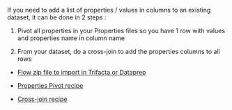 
If you need to add a list of properties / values in columns to an existing dataset, it can be done in 2 steps :

1. Pivot all properties in your Properties files so you have 1 row with values and properties name in column name

2. From your dataset, do a cross-join to add the properties columns to all rows



- [Flow zip file to import in Trifacta or Dataprep](https://github.com/victorcouste/trifacta-flows-examples/raw/main/Add%20a%20list%20of%20properties-values%20as%20columns%20in%20a%20dataset/flow_Add%20a%20list%20of%20propertiesvalues%20as%20columns%20in%20a%20dataset.zip)

- [Properties Pivot recipe](https://github.com/victorcouste/trifacta-flows-examples/blob/main/Add%20a%20list%20of%20properties-values%20as%20columns%20in%20a%20dataset/Pivot%20properties.wrangle)

- [Cross-join recipe](https://github.com/victorcouste/trifacta-flows-examples/blob/main/Add%20a%20list%20of%20properties-values%20as%20columns%20in%20a%20dataset/Add%20properties%20in%20columns.wrangle)



